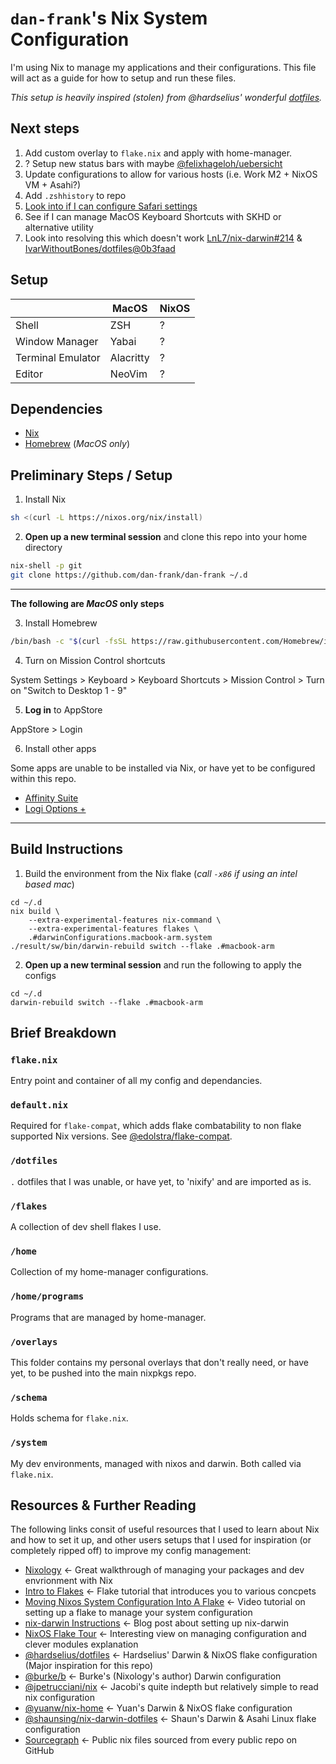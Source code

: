 # `dan-frank`'s Nix System Configuration 

I'm using Nix to manage my applications and their configurations.
This file will act as a guide for how to setup and run these files.

_This setup is heavily inspired (stolen) from @hardselius' wonderful [dotfiles](https://github.com/hardselius/dotfiles)._

## Next steps

1. Add custom overlay to `flake.nix` and apply with home-manager.
1. ? Setup new status bars with maybe [@felixhageloh/uebersicht](https://github.com/felixhageloh/uebersicht)
1. Update configurations to allow for various hosts (i.e. Work M2 + NixOS VM + Asahi?)
1. Add `.zshhistory` to repo
1. [Look into if I can configure Safari settings](https://daiderd.com/nix-darwin/manual/index.html#opt-system.defaults.CustomUserPreferences)
1. See if I can manage MacOS Keyboard Shortcuts with SKHD or alternative utility
1. Look into resolving this which doesn't work [LnL7/nix-darwin#214](https://github.com/LnL7/nix-darwin/issues/214) & [IvarWithoutBones/dotfiles@0b3faad](https://github.com/IvarWithoutBones/dotfiles/commit/0b3faad8bd1d0e1af6103caf59b206666ab742f4)

## Setup

|                   | MacOS     | NixOS |
| ----------------- | --------- | ----- |
| Shell             | ZSH       | ?     |
| Window Manager    | Yabai     | ?     |
| Terminal Emulator | Alacritty | ?     |
| Editor            | NeoVim    | ?     |

<!-- ## Screenshots

<details>
    <summary>Terminal</summary>
    <img width="1728" alt="Terminal" src="https://user-images.githubusercontent.com/4244251/213017876-62a7a987-c0ac-4515-87db-df1c809351ef.png">
</details> -->

## Dependencies

- [Nix](https://nixos.org/)
- [Homebrew](https://brew.sh) (_MacOS only_)

## Preliminary Steps / Setup

1. Install Nix

```sh
sh <(curl -L https://nixos.org/nix/install)
```

2. **Open up a new terminal session** and clone this repo into your home directory

```sh
nix-shell -p git
git clone https://github.com/dan-frank/dan-frank ~/.d
```

---

**The following are _MacOS_ only steps**

3. Install Homebrew

```sh
/bin/bash -c "$(curl -fsSL https://raw.githubusercontent.com/Homebrew/install/HEAD/install.sh)"
```

4. Turn on Mission Control shortcuts

System Settings > Keyboard > Keyboard Shortcuts > Mission Control > Turn on "Switch to Desktop 1 - 9"

5. **Log in** to AppStore

AppStore > Login

6. Install other apps

Some apps are unable to be installed via Nix, or have yet to be configured within this repo.

- [Affinity Suite](https://affinity.serif.com/en-gb/)
- [Logi Options +](https://www.logitech.com/en-gb/software/logi-options-plus.html)

---

## Build Instructions

1. Build the environment from the Nix flake (_call `-x86` if using an intel based mac_)

```
cd ~/.d
nix build \
	--extra-experimental-features nix-command \
	--extra-experimental-features flakes \
	.#darwinConfigurations.macbook-arm.system
./result/sw/bin/darwin-rebuild switch --flake .#macbook-arm
```

2. **Open up a new terminal session** and run the following to apply the configs 

```
cd ~/.d
darwin-rebuild switch --flake .#macbook-arm
```

## Brief Breakdown

### `flake.nix`

Entry point and container of all my config and dependancies.

### `default.nix`

Required for `flake-compat`, which adds flake combatability to non flake supported Nix versions. See [@edolstra/flake-compat](https://github.com/edolstra/flake-compat/blob/master/default.nix).

### `/dotfiles`

`.` dotfiles that I was unable, or have yet, to 'nixify' and are imported as is.

### `/flakes`

A collection of dev shell flakes I use.

### `/home`

Collection of my home-manager configurations.

### `/home/programs`

Programs that are managed by home-manager.

### `/overlays`

This folder contains my personal overlays that don't really need, or have yet, to be pushed into the main nixpkgs repo.

### `/schema`

Holds schema for `flake.nix`.

### `/system`

My dev environments, managed with nixos and darwin. Both called via `flake.nix`.

## Resources & Further Reading

The following links consit of useful resources that I used to learn about Nix and how to set it up, and other users setups that I used for inspiration (or completely ripped off) to improve my config management:

- [Nixology](https://www.youtube.com/playlist?list=PLRGI9KQ3_HP_OFRG6R-p4iFgMSK1t5BHs) ← Great walkthrough of managing your packages and dev envrionment with Nix
- [Intro to Flakes](https://www.youtube.com/watch?v=mJbQ--iBc1U&t=909s) ← Flake tutorial that introduces you to various concpets
- [Moving Nixos System Configuration Into A Flake](https://www.youtube.com/watch?v=mJbQ--iBc1U&t=909s) ← Video tutorial on setting up a flake to manage your system configuration
- [nix-darwin Instructions](https://xyno.space/post/nix-darwin-introduction) ← Blog post about setting up nix-darwin
- [NixOS Flake Tour](https://youtu.be/ARjAsEJ9WVY) ← Interesting view on managing configuration and clever modules explanation
- [@hardselius/dotfiles](https://github.com/hardselius/dotfiles) ← Hardselius' Darwin & NixOS flake configuration (Major inspiration for this repo)
- [@burke/b](https://github.com/burke/b) ← Burke's (Nixology's author) Darwin configuration
- [@jpetrucciani/nix](https://github.com/jpetrucciani/nix) ← Jacobi's quite indepth but relatively simple to read nix configuration
- [@yuanw/nix-home](https://github.com/yuanw/nix-home) ← Yuan's Darwin & NixOS flake configuration
- [@shaunsing/nix-darwin-dotfiles](https://github.com/shaunsingh/nix-darwin-dotfiles) ← Shaun's Darwin & Asahi Linux flake configuration
- [Sourcegraph](https://sourcegraph.com/search?q=context:global+lang:nix&patternType=standard&sm=1&groupBy=repo) ← Public nix files sourced from every public repo on GitHub

